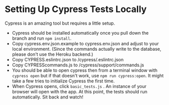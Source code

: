 # Setting Up Cypress Tests Locally

Cypress is an amazing tool but requires a little setup.

- Cypress should be installed automatically once you pull down the branch and run `npm install`.
- Copy cypress.env.json.example to cypress.env.json and adjust to your local environment. (Since the commands actually write to the database, please don't use the Heroku backend.)
- Copy CYPRESS.eslintrc.json to /cypress/.eslintrc.json
- Copy CYPRESScommands.js to /cypress/support/commands.js
- You should be able to open cypress then from a terminal window with `cypress open` but if that doesn't work, use `npm run cypress:open`. It might take a few tries to initialize Cypress the first time.
- When Cypress opens, click `basic_tests.js` . An instance of your browser will open with the app. At this point, the tests should run automatically. Sit back and watch!
